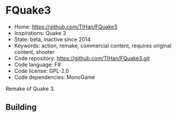 # FQuake3

- Home: https://github.com/TIHan/FQuake3
- Inspirations: Quake 3
- State: beta, inactive since 2014
- Keywords: action, remake, commercial content, requires original content, shooter
- Code repository: https://github.com/TIHan/FQuake3.git
- Code language: F#
- Code license: GPL-2.0
- Code dependencies: MonoGame

Remake of Quake 3.

## Building
